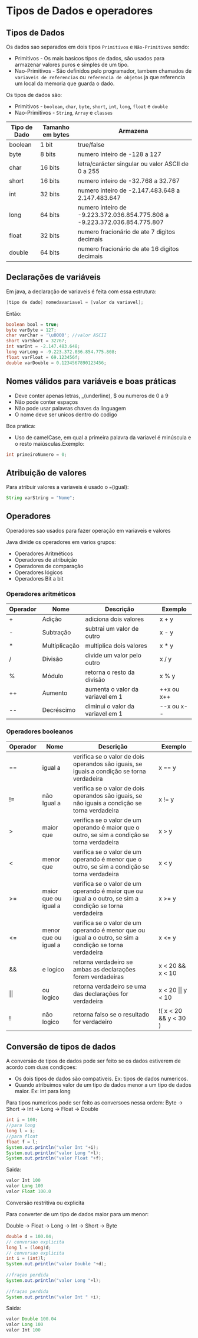 # Tipos de Dados e operadores
## Tipos de Dados
Os dados sao separados em dois tipos ```Primitivos``` e ```Não-Primitivos``` sendo:
* Primitivos - Os mais basicos tipos de dados, são usados para armazenar valores puros e simples de um tipo.
* Nao-Primitivos - São definidos pelo programador, tambem chamados de ```variaveis de referencias``` ou ```referencia de objetos``` ja que referencia um local da memoria que guarda o dado.

Os tipos de dados são:
* Primitivos - ```boolean```, ```char```, ```byte```, ```short```, ```int```, ```long```, ```float``` e ```double```
* Nao-Primitivos - ```String```, ```Array``` e ```classes``` 

| Tipo de Dado | Tamanho em bytes | Armazena                                                                 |
|--------------|------------------|--------------------------------------------------------------------------|
| boolean      | 1 bit            | true/false                                                               |
| byte         | 8 bits           | numero inteiro de -128 a 127                                             |
| char         | 16 bits          | letra/carácter singular ou valor ASCII de 0 a 255                        |
| short        | 16 bits          | numero inteiro de -32.768 a 32.767                                       |
| int          | 32 bits          | numero inteiro de -2.147.483.648 a 2.147.483.647                         |
| long         | 64 bits          | numero inteiro de -9.223.372.036.854.775.808 a -9.223.372.036.854.775.807|
| float        | 32 bits          | numero fracionário de ate 7 digitos decimais                             |
| double       | 64 bits          | numero fracionário de ate 16 digitos decimais                            |


## Declarações de variáveis
Em java, a declaração de variaveis é feita com essa estrutura:
```Java
[tipo de dado] nomedavariavel = [valor da variavel];
```
Então:
```Java
boolean bool = true;
byte varByte = 127;
char varChar = '\u0000'; //valor ASCII
short varShort = 32767;
int varInt = -2.147.483.648;
long varLong = -9.223.372.036.854.775.808;
float varFloat = 69.123456f;
double varDouble = 0.1234567890123456;
```

##  Nomes válidos para variáveis e boas práticas

* Deve conter apenas letras, _(underline), $ ou numeros de 0 a 9
* Não pode conter espaços
* Não pode usar palavras chaves da linguagem
* O nome deve ser unicos dentro do codigo

Boa pratica:

* Uso de camelCase, em qual a primeira palavra da variavel é minúscula e o resto maiúsculas.Exemplo:
```Java
int primeiroNumero = 0;
```

## Atribuição de valores
Para atribuir valores a variaveis é usado o ``` = ```(igual):
```Java
String varString = "Nome";
```

## Operadores
Operadores sao usados para fazer operação em variaveis e valores

Java divide os operadores em varios grupos:
* Operadores Aritméticos
* Operadores de atribuição
* Operadores de comparação
* Operadores lógicos
* Operadores Bit a bit


### Operadores aritméticos

| Operador| Nome          | Descrição                       | Exemplo   |
|---------|---------------|---------------------------------|-----------|
| +       | Adição        | adiciona dois valores           | x + y     |
| -       | Subtração     | subtrai um valor de outro       | x - y     |
| *       | Multiplicação | multiplica dois valores         | x * y     |
| /       | Divisão       | divide um valor pelo outro      | x / y     |
| %       | Módulo        | retorna o resto da divisão      | x % y     |
| ++      | Aumento       | aumenta o valor da variavel em 1| ++x ou x++|
| --      | Decréscimo    | diminui o valor da variavel em 1| --x ou x--|

### Operadores booleanos

| Operador| Nome                 | Descrição                                                                                               | Exemplo               |
|---------|----------------------|---------------------------------------------------------------------------------------------------------|-----------------------|
| ==      | igual a              | verifica se o valor de dois operandos são iguais, se iguais a condição se torna verdadeira              | x == y                |
| !=      | não Igual a          | verifica se o valor de dois operandos são iguais, se não iguais a condição se torna verdadeira          | x != y                |
| >       | maior que            | verifica se o valor de um operando é maior que o outro, se sim a condição se torna verdadeira           | x > y                 |
| <       | menor que            | verifica se o valor de um operando é menor que o outro, se sim a condição se torna verdadeira           | x < y                 |
| >=      | maior que ou igual a | verifica se o valor de um operando é maior que ou igual a o outro, se sim a condição se torna verdadeira| x >= y                |
| <=      | menor que ou igual a | verifica se o valor de um operando é menor que ou igual a o outro, se sim a condição se torna verdadeira| x <= y                |
| &&      | e logico             | retorna verdadeiro se ambas as declarações forem verdadeiras                                            | x < 20 && x < 10      |
| \|\|     | ou logico            | retorna verdadeiro se uma das declarações for verdadeira                                                | x < 20 \|\| y < 10  |
| !       | não logico           | retorna falso se o resultado for verdadeiro                                                             | !( x < 20 && y < 30 ) |

## Conversão de tipos de dados
A conversão de tipos de dados pode ser feito se os dados estiverem de acordo com duas condiçoes:
* Os dois tipos de dados são compativeis. Ex: tipos de dados numericos.
* Quando atribuimos valor de um tipo de dados menor a um tipo de dados maior. Ex: int para long

Para tipos numericos pode ser feito as conversoes nessa ordem:
Byte -> Short -> Int -> Long -> Float -> Double

```Java
int i = 100;
//para long
long l = i;
//para float
float f = l;
System.out.println("valor Int "+i);
System.out.println("valor Long "+l);
System.out.println("valor Float "+f);
```
Saida:
```Java
valor Int 100
valor Long 100
valor Float 100.0
```

Conversão restritiva ou explicita

Para converter de um tipo de dados maior para um menor:

Double -> Float -> Long -> Int -> Short -> Byte

```Java
double d = 100.04;
// conversao explicita
long l = (long)d;
// conversao explicita
int i = (int)l;
System.out.println("valor Double "+d);
          
//fraçao perdida
System.out.println("valor Long "+l); 
          
//fraçao perdida
System.out.println("valor Int " +i);
```
Saida:
```Java
valor Double 100.04
valor Long 100
valor Int 100
```
